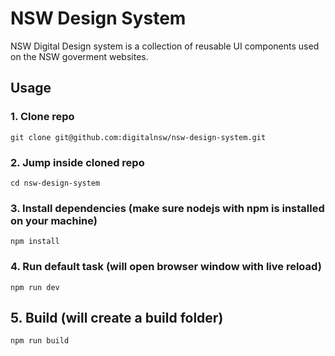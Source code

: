# NSW Design System
NSW Digital Design system is a collection of reusable UI components used on the NSW goverment websites. 

## Usage

### 1. Clone repo
```
git clone git@github.com:digitalnsw/nsw-design-system.git
```

### 2. Jump inside cloned repo
```
cd nsw-design-system
```

### 3. Install dependencies (make sure nodejs with npm is installed on your machine)
```
npm install
```

### 4. Run default task (will open browser window with live reload)
```
npm run dev
```

## 5. Build (will create a build folder)
```
npm run build
```
